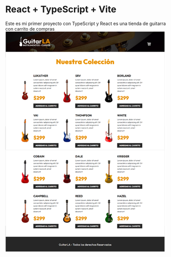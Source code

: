 # React + TypeScript + Vite
Este es mi primer proyecto con TypeScript y React es una tienda de guitarra con  carrito de compras
![Banner](https://raw.githubusercontent.com/ricober/guitarla/main/guitarla.png)

